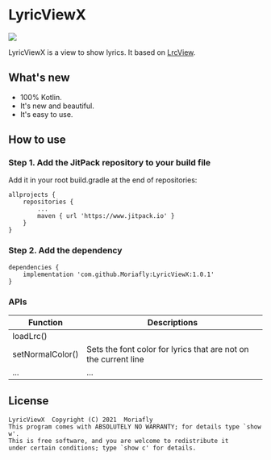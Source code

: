 # LyricViewX

[![](https://www.jitpack.io/v/Moriafly/LyricViewX.svg)](https://www.jitpack.io/#Moriafly/LyricViewX)

LyricViewX is a view to show lyrics. It based on [LrcView](https://github.com/zion223/NeteaseCloudMusic-MVVM).

## What's new
- 100% Kotlin.
- It's new and beautiful.
- It's easy to use.

## How to use

### Step 1. Add the JitPack repository to your build file
Add it in your root build.gradle at the end of repositories:
```
allprojects {
    repositories {
        ...
        maven { url 'https://www.jitpack.io' }
    }
}
```
### Step 2. Add the dependency
```
dependencies {
    implementation 'com.github.Moriafly:LyricViewX:1.0.1'
}
```

### APIs
| Function | Descriptions |
| ---      |    ---       |
| loadLrc() | |
| setNormalColor() | Sets the font color for lyrics that are not on the current line |
| ... | ... |



## License

    LyricViewX  Copyright (C) 2021  Moriafly
    This program comes with ABSOLUTELY NO WARRANTY; for details type `show w'.
    This is free software, and you are welcome to redistribute it
    under certain conditions; type `show c' for details.